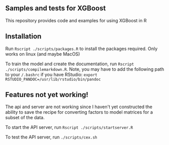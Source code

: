 ## Samples and tests for XGBoost

This repository provides code and examples for using XGBoost in R


## Installation

Run `Rscript ./scripts/packages.R` to install the packages required.  Only works on linux (and maybe MacOS)

To train the model and create the documentation, run `Rscript ./scripts/compilemarkdown.R`.  Note, you may have to add the following path to your `/.bashrc` if you have RStudio: `export RSTUDIO_PANDOC=/usr/lib/rstudio/bin/pandoc`

## Features not yet working!  

The api and server are not working since I haven't yet constructed the ability to save the recipe for converting factors to model matrices for a subset of the data.

To start the API server, run `Rscript ./scripts/startserver.R`

To test the API server, run `./scripts/cex.sh`

